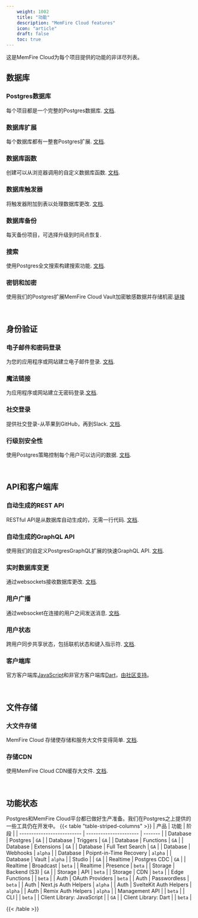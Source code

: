 ```yaml
---
    weight: 1002
    title: "功能"
    description: "MemFire Cloud features"
    icon: "article"
    draft: false
    toc: true
---
```


这是MemFire Cloud为每个项目提供的功能的非详尽列表。

## 数据库

### Postgres数据库

每个项目都是一个完整的Postgres数据库. [文档](/docs/app/database/database).

### 数据库扩展

每个数据库都有一整套Postgres扩展. [文档](/docs/app/database/extensions/extensions).

### 数据库函数

创建可以从浏览器调用的自定义数据库函数. [文档](/docs/app/database/functions).

### 数据库触发器

将触发器附加到表以处理数据库更改. [文档](/docs/app/auth/mandates/managing-user-data#using-triggers).


### 数据库备份

每天备份项目，可选择升级到时间点恢复.

### 搜索

使用Postgres全文搜索构建搜索功能. [文档](/docs/app/database/full-text-search).

### 密钥和加密

使用我们的Postgres扩展MemFire Cloud Vault加密敏感数据并存储机密.[链接](https://supabase.com/blog/supabase-vault)



<br />

## 身份验证

### 电子邮件和密码登录

为您的应用程序或网站建立电子邮件登录. [文档](/docs/app/auth/authentication/auth-email).

### 魔法链接

为应用程序或网站建立无密码登录.[文档](/docs/app/auth/authentication/auth-magic-link).

### 社交登录

提供社交登录-从苹果到GitHub，再到Slack. [文档](/docs/app/auth/authentication/auth-apple).


### 行级别安全性

使用Postgres策略控制每个用户可以访问的数据. [文档](/docs/app/auth/mandates/row-level-security).



<br />

## API和客户端库

### 自动生成的REST API

RESTful API是从数据库自动生成的，无需一行代码. [文档](/docs/app/api/api#rest-api-overview).

### 自动生成的GraphQL API

使用我们的自定义PostgresGraphQL扩展的快速GraphQL API. [文档](/docs/app/api/api#graphql-api-overview).

### 实时数据库变更

通过websockets接收数据库更改. [文档](/docs/app/realtime/postgres-cdc).

### 用户广播

通过websocket在连接的用户之间发送消息. [文档](/docs/app/realtime/realtime#broadcast).

### 用户状态

跨用户同步共享状态，包括联机状态和键入指示符. [文档](/docs/app/realtime/realtime#presence).

### 客户端库

官方客户端库[JavaScript](/docs/app/SDKdocs/JavaScript/start/installing)和非官方客户端库[Dart](/docs/reference/dart)，[由社区支持](https://github.com/supabase-community#client-libraries)。 

<br />

## 文件存储

### 大文件存储

MemFire Cloud 存储使存储和服务大文件变得简单. [文档](/docs/app/storage/storage).

### 存储CDN

使用MemFire Cloud CDN缓存大文件. [文档](/docs/app/storage/storage-cdn).

<br />



## 功能状态

Postgres和MemFire Cloud平台都已做好生产准备。我们在Postgres之上提供的一些工具仍在开发中。
{{< table "table-striped-columns" >}}
| 产品                   | 功能                | 阶段   |
| -------------------------- | ---------------------- | ------- |
| Database                   | Postgres               | `GA`    |
| Database                   | Triggers               | `GA`    |
| Database                   | Functions              | `GA`    |
| Database                   | Extensions             | `GA`    |
| Database                   | Full Text Search       | `GA`    |
| Database                   | Webhooks               | `alpha` |
| Database                   | Poipnt-in-Time Recovery | `alpha` |
| Database                   | Vault                  | `alpha` |
| Studio                     |                        | `GA`    |
| Realtime                   | Postgres CDC           | `GA`    |
| Realtime                   | Broadcast              | `beta`  |
| Realtime                   | Presence               | `beta`  |
| Storage                    | Backend (S3)           | `GA`    |
| Storage                    | API                    | `beta`  |
| Storage                    | CDN                    | `beta`  |
| Edge Functions             |                        | `beta`  |
| Auth                       | OAuth Providers        | `beta`  |
| Auth                       | Passwordless           | `beta`  |
| Auth                       | Next.js Auth Helpers   | `alpha` |
| Auth                       | SvelteKit Auth Helpers | `alpha` |
| Auth                       | Remix Auth Helpers     | `alpha` |
| Management API             |                        | `beta`  |
| CLI                        |                        | `beta`  |
| Client Library: JavaScript |                        | `GA`    |
| Client Library: Dart       |                        | `beta`  |

 {{< /table >}}
